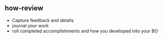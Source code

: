 ##  how-review

- Capture feedback and details 
- journal your work 
- roll completed accomplishments and how you developed into your BO